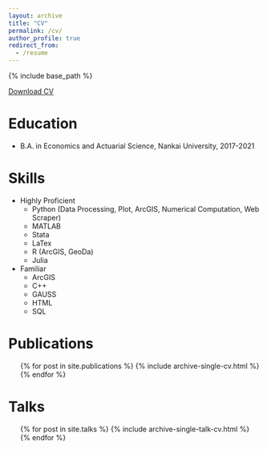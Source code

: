 ```yaml
---
layout: archive
title: "CV"
permalink: /cv/
author_profile: true
redirect_from:
  - /resume
---
```


{% include base_path %}

[Download CV](https://tteclinc.github.io/peilinyang//files/CV.pdf)

Education
======
* B.A. in Economics and Actuarial Science, Nankai University, 2017-2021

  
Skills
======
* Highly Proficient
  * Python (Data Processing, Plot, ArcGIS, Numerical Computation, Web Scraper) 
  * MATLAB
  * Stata
  * LaTex
  * R (ArcGIS, GeoDa) 
  * Julia
* Familiar
  * ArcGIS
  * C++
  * GAUSS
  * HTML
  * SQL
 
Publications
======
  <ul>{% for post in site.publications %}
    {% include archive-single-cv.html %}
  {% endfor %}</ul>
  
Talks
======
  <ul>{% for post in site.talks %}
    {% include archive-single-talk-cv.html %}
  {% endfor %}</ul>
  
  
